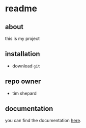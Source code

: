 #####
# readme

## about
this is my project

## installation
+ download `git`

## repo owner
+ tim shepard 

## documentation
you can find the documentation [here](https://github.com/1803-mar12-net/tim-code).
 
 
